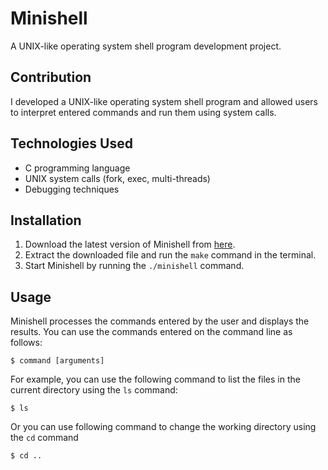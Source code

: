 # Minishell

A UNIX-like operating system shell program development project.

## Contribution

I developed a UNIX-like operating system shell program and allowed users to interpret entered
commands and run them using system calls.

## Technologies Used

* C programming language
* UNIX system calls (fork, exec, multi-threads)
* Debugging techniques

## Installation

1. Download the latest version of Minishell from [here](https://github.com/duhanayan/minishell).
2. Extract the downloaded file and run the `make` command in the terminal.
3. Start Minishell by running the `./minishell` command.

## Usage

Minishell processes the commands entered by the user and displays the results. You can use the commands entered on the command line as follows:

`$ command [arguments]`

For example, you can use the following command to list the files in the current directory using the `ls` command:

`$ ls`

Or you can use following command to change the working directory using the `cd` command

`$ cd ..`

